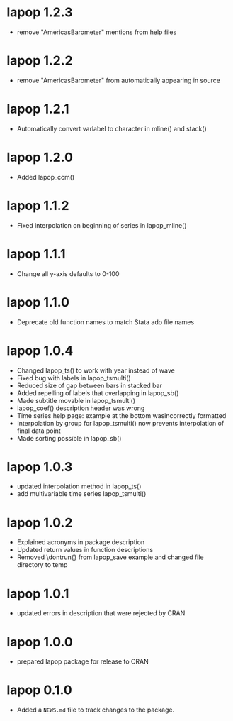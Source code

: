 # lapop 1.2.3

* remove "AmericasBarometer" mentions from help files
# lapop 1.2.2

* remove "AmericasBarometer" from automatically appearing in source

# lapop 1.2.1

* Automatically convert varlabel to character in mline() and stack()

# lapop 1.2.0

* Added lapop_ccm() 

# lapop 1.1.2

* Fixed interpolation on beginning of series in lapop_mline()

# lapop 1.1.1

* Change all y-axis defaults to 0-100

# lapop 1.1.0

* Deprecate old function names to match Stata ado file names

# lapop 1.0.4

* Changed lapop_ts() to work with year instead of wave
* Fixed bug with labels in lapop_tsmulti()
* Reduced size of gap between bars in stacked bar
* Added repelling of labels that overlapping in lapop_sb()
* Made subtitle movable in lapop_tsmulti()
* lapop_coef() description header was wrong
* Time series help page: example at the bottom wasincorrectly formatted
* Interpolation by group for lapop_tsmulti() now prevents interpolation of final data point
* Made sorting possible in lapop_sb()

# lapop 1.0.3

* updated interpolation method in lapop_ts()
* add multivariable time series lapop_tsmulti()

# lapop 1.0.2

* Explained acronyms in package description
* Updated return values in function descriptions
* Removed \dontrun{} from lapop_save example and changed file directory to temp

# lapop 1.0.1

* updated errors in description that were rejected by CRAN

# lapop 1.0.0

* prepared lapop package for release to CRAN

# lapop 0.1.0

* Added a `NEWS.md` file to track changes to the package.
